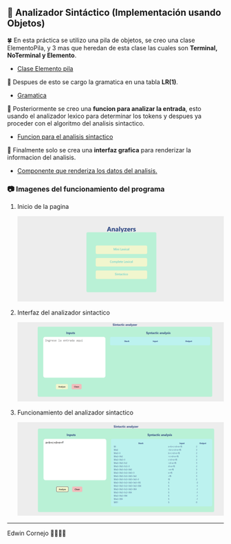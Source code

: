 ## 🌿 Analizador Sintáctico (Implementación usando Objetos)

🍀 En esta práctica se utilizo una pila de objetos, se creo una clase ElementoPila, y 3 mas que heredan de esta clase las cuales son **Terminal, NoTerminal y Elemento**.

- [Clase Elemento pila](./ElementoPila.js)

🍃 Despues de esto se cargo la gramatica en una tabla **LR(1)**.

- [Gramatica](./Gramatica.js)

🌱 Posteriormente se creo una **funcion para analizar la entrada**, esto usando el analizador lexico para determinar los tokens y despues ya proceder con el algoritmo del analisis sintactico.

- [Funcion para el analisis sintactico](./Analyze.js)

🌳 Finalmente solo se crea una **interfaz grafica** para renderizar la informacion del analisis.

- [Componente que renderiza los datos del analisis.](./sintactic.jsx)

### 📷 Imagenes del funcionamiento del programa

1. Inicio de la pagina

    ![Menu](../../../assets/newMenu.png)

2. Interfaz del analizador sintactico

    ![Mini sintactico](../../../assets/miniSintac1.png)

3. Funcionamiento del analizador sintactico

    ![Funcionamiento del sintactico](../../../assets/miniSintac2.png)

-----
Edwin Cornejo 💚👨🏻‍💻
